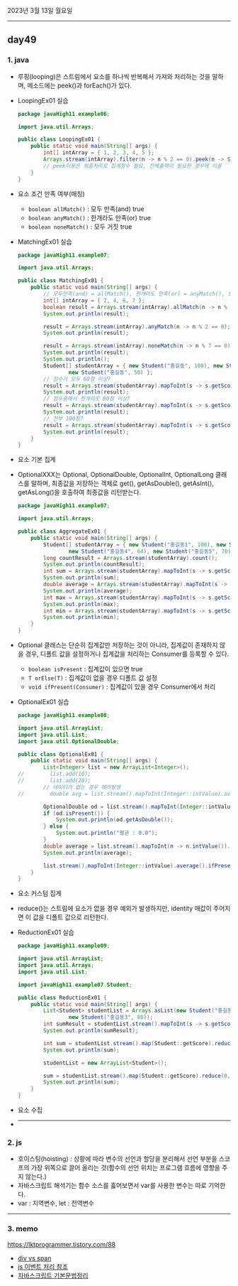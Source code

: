 2023년 3월 13일 월요일

---

## day49

### 1. java

- 루핑(looping)은 스트림에서 요소를 하나씩 반복해서 가져와 처리하는 것을 말하며, 메소드에는 peek()과 forEach()가 있다.
- LoopingEx01 실습

  ```java
  package javaHigh11.example06;

  import java.util.Arrays;

  public class LoopingEx01 {
      public static void main(String[] args) {
          int[] intArray = { 1, 2, 3, 4, 5 };
          Arrays.stream(intArray).filter(n -> n % 2 == 0).peek(n -> System.out.println(n)).count();
          // peek이용은 최종처리로 집계함수 필요, 전체출력이 필요한 경우에 이용
      }
  }
  ```

- 요소 조건 만족 여부(매칭)

  - `boolean allMatch()` : 모두 만족(and) true
  - `boolean anyMatch()` : 한개라도 만족(or) true
  - `boolean noneMatch()` : 모두 거짓 true

- MatchingEx01 실습

  ```java
  package javaHigh11.example07;

  import java.util.Arrays;

  public class MatchingEx01 {
      public static void main(String[] args) {
          // 모두만족(and) = allMatch(), 한개라도 만족(or) = anyMatch(), 모두 거짓 = noneMatch()
          int[] intArray = { 2, 4, 6, 7 };
          boolean result = Arrays.stream(intArray).allMatch(n -> n % 2 == 0);
          System.out.println(result);

          result = Arrays.stream(intArray).anyMatch(n -> n % 2 == 0);
          System.out.println(result);

          result = Arrays.stream(intArray).noneMatch(n -> n % 7 == 0);
          System.out.println(result);
          System.out.println();
          Student[] studentArray = { new Student("홍길동", 100), new Student("홍길동", 80), new Student("홍길동", 90),
                  new Student("홍길동", 50) };
          // 점수가 모두 60점 이상?
          result = Arrays.stream(studentArray).mapToInt(s -> s.getScore()).allMatch(s -> s >= 60);
          System.out.println(result);
          // 점수중에서 한개라도 80점 이상?
          result = Arrays.stream(studentArray).mapToInt(s -> s.getScore()).anyMatch(s -> s >= 80);
          System.out.println(result);
          // 전부 100점?
          result = Arrays.stream(studentArray).mapToInt(s -> s.getScore()).allMatch(s -> s == 100);
          System.out.println(result);
      }
  }
  ```

- 요소 기본 집계
- OptionalXXX는 Optional, OptionalDouble, OptionalInt, OptionalLong 클래스를 말하며, 최종값을 저장하는 객체로 get(), getAsDouble(), getAsInt(), getAsLong()을 호출하여 최종값을 리턴받는다.

  ```java
  package javaHigh11.example07;

  import java.util.Arrays;

  public class AggregateEx01 {
      public static void main(String[] args) {
          Student[] studentArray = { new Student("홍길동1", 100), new Student("홍길동2", 80), new Student("홍길동3", 90),
                  new Student("홍길동4", 64), new Student("홍길동5", 70), new Student("홍길동6", 87) };
          long countResult = Arrays.stream(studentArray).count();
          System.out.println(countResult);
          int sum = Arrays.stream(studentArray).mapToInt(s -> s.getScore()).sum();
          System.out.println(sum);
          double average = Arrays.stream(studentArray).mapToInt(s -> s.getScore()).average().getAsDouble();
          System.out.println(average);
          int max = Arrays.stream(studentArray).mapToInt(s -> s.getScore()).max().getAsInt();
          System.out.println(max);
          int min = Arrays.stream(studentArray).mapToInt(s -> s.getScore()).min().getAsInt();
          System.out.println(min);
      }
  }
  ```

- Optional 클래스는 단순히 집계값만 저장하는 것이 아니라, 집계값이 존재하지 않을 경우, 디폴트 값을 설정하거나 집계값을 처리하는 Consumer를 등록할 수 있다.
  - `boolean isPresent` : 집계값이 있으면 true
  - `T orElse(T)` : 집계값이 없을 경우 디폴트 값 설정
  - `void ifPresent(Consumer)` : 집계값이 있을 경우 Consumer에서 처리
- OptionalEx01 실습

  ```java
  package javaHigh11.example08;

  import java.util.ArrayList;
  import java.util.List;
  import java.util.OptionalDouble;

  public class OptionalEx01 {
      public static void main(String[] args) {
          List<Integer> list = new ArrayList<Integer>();
  //		list.add(10);
  //		list.add(20);
          // 데이터가 없는 경우 에러발생
  //		double avg = list.stream().mapToInt(Integer::intValue).average().getAsDouble();

          OptionalDouble od = list.stream().mapToInt(Integer::intValue).average();
          if (od.isPresent()) {
              System.out.println(od.getAsDouble());
          } else {
              System.out.println("평균 : 0.0");
          }
          double average = list.stream().mapToInt(n -> n.intValue()).average().orElse(0.0);
          System.out.println(average);

          list.stream().mapToInt(Integer::intValue).average().ifPresent(n -> System.out.println(n));
      }
  }
  ```

- 요소 커스텀 집계
- reduce()는 스트림에 요소가 없을 경우 예외가 발생하지만, identity 매값이 주어지면 이 값을 디폴트 값으로 리턴한다.
- ReductionEx01 실습

  ```java
  package javaHigh11.example09;

  import java.util.ArrayList;
  import java.util.Arrays;
  import java.util.List;

  import javaHigh11.example07.Student;

  public class ReductionEx01 {
      public static void main(String[] args) {
          List<Student> studentList = Arrays.asList(new Student("홍길동1", 92), new Student("홍길동2", 93),
                  new Student("홍길동3", 88));
          int sumResult = studentList.stream().mapToInt(s -> s.getScore()).sum();
          System.out.println(sumResult);

          int sum = studentList.stream().map(Student::getScore).reduce(0, (a, b) -> a + b);
          System.out.println(sum);

          studentList = new ArrayList<Student>();

          sum = studentList.stream().map(Student::getScore).reduce(0, (a, b) -> a + b);
          System.out.println(sum);
      }
  }
  ```

- 요소 수집
- ***

### 2. js

- 호이스팅(hoisting) : 상황에 따라 변수의 선언과 할당을 분리해서 선언 부분을 스코프의 가장 위쪽으로 끌어 올리는 것(함수의 선언 위치는 프로그램 흐름에 영향을 주지 않는다.)
- 자바스크립트 해석기는 함수 소스를 훓어보면서 var를 사용한 변수는 따로 기억한다.
- var : 지역변수, let : 전역변수

---

### 3. memo

https://lktprogrammer.tistory.com/88

- [div vs span](https://lktprogrammer.tistory.com/88)
- [js 이벤트 처리 참조](https://cafe.naver.com/thisiscoding)
- [자바스크립트 기본문법정리](https://cafe.naver.com/thisiscoding)
